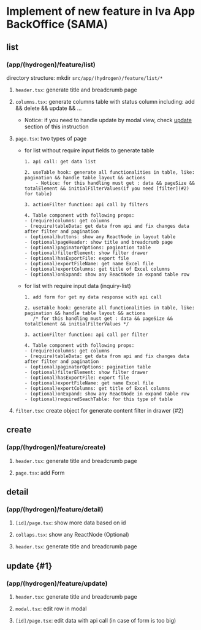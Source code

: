 # Implement of new feature in Iva App BackOffice (SAMA)

## list 
### (app/(hydrogen)/feature/list)

directory structure: mkdir `src/app/(hydrogen)/feature/list/*`

1.  `header.tsx`: generate title and breadcrumb page
2.  `columns.tsx`: generate columns table with status column including: add && delete && update && ...
    - Notice: if you need to handle update by modal view, check [update](#1) section of this instruction
3.  `page.tsx`: two types of page

    - for list without require input fields to generate table

          1. api call: get data list

          2. useTable hook: generate all functionalities in table, like: pagination && handle table layout && actions
              - Notice: for this handling must get : data && pageSize && totalElement && initialFilterValues(if you need [filter](#2) for table)

          3. actionFilter function: api call by filters

          4. Table component with following props:
          - (require)columns: get columns
          - (require)tableData: get data from api and fix changes data after filter and pagination
          - (optional)buttons: show any ReactNode in layout table
          - (optional)pageHeader: show title and breadcrumb page
          - (optional)paginatorOptions: pagination table
          - (optional)filterElement: show filter drawer
          - (optional)hasExportFile: export file
          - (optional)exportFileName: get name Excel file
          - (optional)exportColumns: get title of Excel columns
          - (optional)onExpand: show any ReactNode in expand table row

    - for list with require input data (inquiry-list)

          1. add form for get my data response with api call

          2. useTable hook: generate all functionalities in table, like: pagination && handle table layout && actions
             /* for this handling must get : data && pageSize && totalElement && initialFilterValues */

          3. actionFilter function: api call per filter

          4. Table component with following props:
          - (require)columns: get columns
          - (require)tableData: get data from api and fix changes data after filter and pagination
          - (optional)paginatorOptions: pagination table
          - (optional)filterElement: show filter drawer
          - (optional)hasExportFile: export file
          - (optional)exportFileName: get name Excel file
          - (optional)exportColumns: get title of Excel columns
          - (optional)onExpand: show any ReactNode in expand table row
          - (optional)requiredSeachTable: for this type of table

4.  `filter.tsx`: create object for generate content filter in drawer {#2}

## create 
### (app/(hydrogen)/feature/create)

1.  `header.tsx`: generate title and breadcrumb page

2.  `page.tsx`: add Form

## detail 
### (app/(hydrogen)/feature/detail)

1. `[id]/page.tsx`: show more data based on id

2. `collaps.tsx`: show any ReactNode (Optional)

3. `header.tsx`: generate title and breadcrumb page

## update {#1}
### (app/(hydrogen)/feature/update)

1. `header.tsx`: generate title and breadcrumb page

2. `modal.tsx`: edit row in modal

3. `[id]/page.tsx`: edit data with api call (in case of form is too big)
